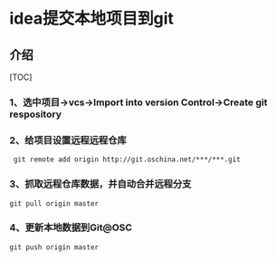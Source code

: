 # idea提交本地项目到git

## 介绍

[TOC]

### 1、选中项目->vcs->Import into version Control->Create git respository

### 2、给项目设置远程远程仓库

```
 git remote add origin http://git.oschina.net/***/***.git 
```

### 3、抓取远程仓库数据，并自动合并远程分支

```
git pull origin master 
```

### 4、更新本地数据到Git@OSC

```
git push origin master
```